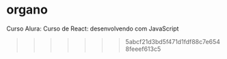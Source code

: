 # organo
Curso Alura:  Curso de React: desenvolvendo com JavaScript
>>>>>>> 5abcf21d3bd5f471d1fdf88c7e6548feeef613c5

